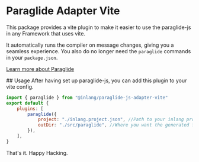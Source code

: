 # Paraglide Adapter Vite

This package provides a vite plugin to make it easier to use the paraglide-js in any Framework that uses vite.

It automatically runs the compiler on message changes, giving you a seamless experience.
You also do no longer need the `paraglide` commands in your `package.json`.

[Learn more about Paraglide](https://github.com/inlang/monorepo/tree/main/inlang/source-code/paraglide/paraglide-js)

## Usage
After having set up paraglide-js, you can add this plugin to your vite config.

```js
import { paraglide } from "@inlang/paraglide-js-adapter-vite"
export default {
	plugins: [
		paraglide({
			project: "./inlang.project.json", //Path to your inlang project file
			outDir: "./src/paraglide", //Where you want the generated files to be placed
		}),
	],
}
```

That's it. Happy Hacking.
